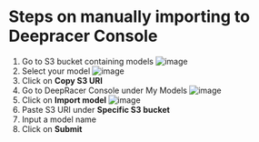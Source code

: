 # Steps on manually importing to Deepracer Console
1. Go to S3 bucket containing models
   ![image](https://github.com/user-attachments/assets/47548833-a4ad-4b80-9130-fb7686704a2d)
2. Select your model
   ![image](https://github.com/user-attachments/assets/57ef97a7-ca2b-40cc-baaa-0f4f5700eded)
3. Click on **Copy S3 URI**
4. Go to DeepRacer Console under My Models
   ![image](https://github.com/user-attachments/assets/7abc8de5-aa4c-4274-b52d-c04fa3315893)
5. Click on **Import model**
   ![image](https://github.com/user-attachments/assets/3b6fc397-86e6-4651-b5f6-c5206a71e28d)
6. Paste S3 URI under **Specific S3 bucket**
7. Input a model name
8. Click on **Submit**
